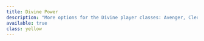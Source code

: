 ```yaml
---
title: Divine Power
description: "More options for the Divine player classes: Avenger, Cleric, Invoker, Paladin"
available: true
class: yellow
---
```

